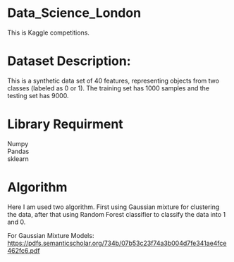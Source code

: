 # Data_Science_London
This is Kaggle competitions.

# Dataset Description:

This is a synthetic data set of 40 features, representing objects from two classes (labeled as 0 or 1). The training set has 1000 samples and the testing set has 9000.

# Library Requirment

Numpy <br/>
Pandas <br/>
sklearn

# Algorithm
Here I am used two algorithm. First using Gaussian mixture for clustering the data, after that using Random Forest classifier to classify the data into 1 and 0.

For Gaussian Mixture Models:
https://pdfs.semanticscholar.org/734b/07b53c23f74a3b004d7fe341ae4fce462fc6.pdf
